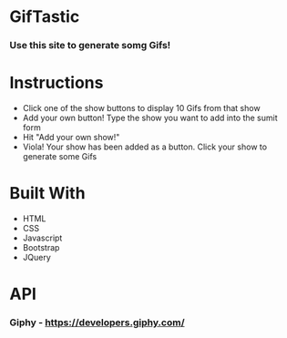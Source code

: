 # GifTastic
### Use this site to generate somg Gifs!

# Instructions
- Click one of the show buttons to display 10 Gifs from that show
- Add your own button! Type the show you want to add into the sumit form
- Hit "Add your own show!"
- Viola! Your show has been added as a button. Click your show to generate some Gifs

# Built With
- HTML
- CSS
- Javascript
- Bootstrap
- JQuery

# API
### Giphy - https://developers.giphy.com/
